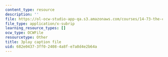 ```yaml
---
content_type: resource
description: ''
file: https://ol-ocw-studio-app-qa.s3.amazonaws.com/courses/14-73-the-challenge-of-world-poverty-spring-2011/682e04373ff024084a8fe7a8d4e2b64a_qgA-JxgtjZg.srt
file_type: application/x-subrip
learning_resource_types: []
ocw_type: OCWFile
resourcetype: Other
title: 3play caption file
uid: 682e0437-3ff0-2408-4a8f-e7a8d4e2b64a
---
```

